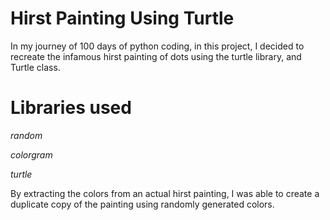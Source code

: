 # Hirst Painting Using Turtle

In my journey of 100 days of python coding, in this project, I decided to recreate the infamous hirst painting of dots using the turtle library, and Turtle class.

# Libraries used

*random*

*colorgram*

*turtle*

By extracting the colors from an actual hirst painting, I was able to create a duplicate copy of the painting using randomly generated colors.
